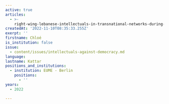 ```yaml
---
active: true
articles:
  - >-
    right-wing-lebanese-intellectuals-in-transnational-networks-during-the-lebanese-civil-war
createdAt: '2022-11-10T08:35:33.255Z'
exerpt: ''
firstname: Chloé
is_institution: false
issue:
  - content/issues/intellectuals-against-democracy.md
language:
lastname: Kattar
positions_and_institutions:
  - institution: EUME - Berlin
    positions:
      - ''
years:
  - 2022

---
```

